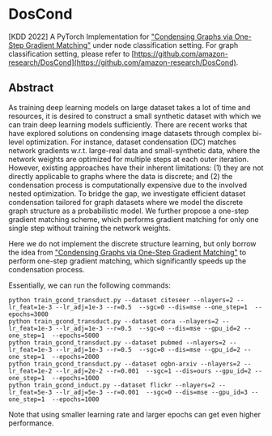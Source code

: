 # DosCond

[KDD 2022] A PyTorch Implementation for ["Condensing Graphs via One-Step Gradient Matching"](https://arxiv.org/abs/2206.07746) under node classification setting. For graph classification setting, please refer to [https://github.com/amazon-research/DosCond](https://github.com/amazon-research/DosCond). 


Abstract
----
As training deep learning models on large dataset takes a lot of time and resources, it is desired to construct a small synthetic dataset with which we can train deep learning models sufficiently. There are recent works that have explored solutions on condensing image datasets through complex bi-level optimization. For instance, dataset condensation (DC) matches network gradients w.r.t. large-real data and small-synthetic data, where the network weights are optimized for multiple steps at each outer iteration. However, existing approaches have their inherent limitations: (1) they are not directly applicable to graphs where the data is discrete; and (2) the condensation process is computationally expensive due to the involved nested optimization. To bridge the gap, we investigate efficient dataset condensation tailored for graph datasets where we model the discrete graph structure as a probabilistic model. We further propose a one-step gradient matching scheme, which performs gradient matching for only one single step without training the network weights. 


Here we do not implement the discrete structure learning, but only borrow the idea from ["Condensing Graphs via One-Step Gradient Matching"](https://arxiv.org/abs/2206.07746) to perform one-step gradient matching, which significantly speeds up the condensation process.


Essentially, we can run the following commands:
```
python train_gcond_transduct.py --dataset citeseer --nlayers=2 --lr_feat=1e-3 --lr_adj=1e-3 --r=0.5  --sgc=0 --dis=mse --one_step=1  --epochs=3000
python train_gcond_transduct.py --dataset cora --nlayers=2 --lr_feat=1e-3 --lr_adj=1e-3 --r=0.5  --sgc=0 --dis=mse --gpu_id=2 --one_step=1  --epochs=5000
python train_gcond_transduct.py --dataset pubmed --nlayers=2 --lr_feat=1e-3 --lr_adj=1e-3 --r=0.5  --sgc=0 --dis=mse --gpu_id=2 --one_step=1  --epochs=2000
python train_gcond_transduct.py --dataset ogbn-arxiv --nlayers=2 --lr_feat=1e-2 --lr_adj=2e-2 --r=0.001  --sgc=1 --dis=ours --gpu_id=2 --one_step=1  --epochs=1000
python train_gcond_induct.py --dataset flickr --nlayers=2 --lr_feat=5e-3 --lr_adj=5e-3 --r=0.001  --sgc=0 --dis=mse --gpu_id=3 --one_step=1  --epochs=1000
```
Note that using smaller learning rate and larger epochs can get even higher performance.


